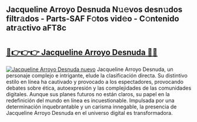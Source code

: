 ## Jacqueline Arroyo Desnuda N𝚞𝚎vos desn𝚞dos filtr𝚊dos - Parts-SAF F𝚘tos vid𝚎o - C𝚘ntenido atr𝚊ctivo aFT8c

# <h2><a href="http://mb0lug.tromn.icu/?c=Jacqueline+Arroyo+Desnuda">🔗👉👉👉 Jacqueline Arroyo Desnuda 🔗🔗</a></h2>

[![Jacqueline Arroyo Desnuda nuevo](https://i.imgur.com/pEAQMta.gif)](http://mb0lug.tromn.icu/?c=Jacqueline+Arroyo+Desnuda)
Jacqueline Arroyo Desnuda, un personaje complejo e intrigante, elude la clasificación directa. Su distintivo estilo en línea ha cautivado y provocado a los espectadores, provocando debates sobre ética, autoexpresión y las complejidades de las comunidades digitales. Aunque sus planes futuros no están claros, su papel en la redefinición del mundo en línea es incuestionable. Impulsada por una determinación inquebrantable y un carisma innegable, la presencia de Jacqueline Arroyo Desnuda en el universo digital es transformadora.
